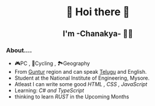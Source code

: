 <h1 align="center">👋 Hoi there 👋</h1>
<h2 align="center">I'm -Chanakya- 👦🏻</h2>

### About....
- 🎮PC , 🚴Cycling , 🏞Geography
- From [Guntur](https://en.wikipedia.org/wiki/Guntur) region and can speak [Telugu](https://en.wikipedia.org/wiki/Telugu_language) and English.
- Student at the National Institute of Engineering, Mysore.
- Atleast I can write some good *HTML , CSS , JavaScript*
- Learning: *C# and TypeScript*
- thinking to learn *RUST* in the Upcoming Months

<!--
<code><pre>
{
   "Name": "Chanakya",
   "From": "Guntur, India"
}
</pre></code>
